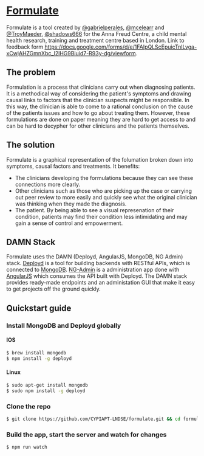# [Formulate](https://formulate.herokuapp.com)

Formulate is a tool created by [@gabrielperales](https://github.com/gabrielperales), [@mcelearr](https://github.com/mcelearr) and [@TroyMaeder](https://github.com/TroyMaeder), [@shadows666](https://github.com/Shadows666) for the Anna Freud Centre, a child mental health research, training and treatment centre based in London. Link to feedback form https://docs.google.com/forms/d/e/1FAIpQLScEpuicTnILvga-xCwjAHZGmnXbc_l2lHG9Biuid7-R93y-dg/viewform.

## The problem

Formulation is a process that clinicians carry out when diagnosing patients. It is a methodical way of considering the patient's symptoms and drawing causal links to factors that the clinician suspects might be responsible. In this way, the clinician is able to come to a rational conclusion on the cause of the patients issues and how to go about treating them. However, these formulations are done on paper meaning they are hard to get access to and can be hard to decypher for other clinicians and the patients themselves.

## The solution

Formulate is a graphical representation of the folumation broken down into symptoms, causal factors and treatments. It benefits:
* The clinicians developing the formulations because they can see these connections more clearly.
* Other clinicians such as those who are picking up the case or carrying out peer review to more easily and quickly see what the original clinician was thinking when they made the diagnosis.
* The patient. By being able to see a visual represenation of their condition, patients may find their condition less intimidating and may gain a sense of control and empowerment.

## DAMN Stack

Formulate uses the DAMN (Deployd, AngularJS, MongoDB, NG Admin) stack. [Deployd](https://github.com/deployd/deployd) is a tool for building backends with RESTful APIs, which is connected to [MongoDB](https://www.mongodb.com/). [NG-Admin](https://github.com/marmelab/ng-admin) is a administration app done with [AngularJS](https://github.com/angular) which consumes the API built with Deployd. The DAMN stack provides ready-made endpoints and an administation GUI that make it easy to get projects off the ground quickly.

## Quickstart guide

### Install MongoDB and Deployd globally

#### IOS
```bash
$ brew install mongodb
$ npm install -g deployd
```

#### Linux
```bash
$ sudo apt-get install mongodb
$ sudo npm install -g deployd
```

### Clone the repo

```bash
$ git clone https://github.com/CYPIAPT-LNDSE/formulate.git && cd formulate
```

### Build the app, start the server and watch for changes

```bash
$ npm run watch
```
